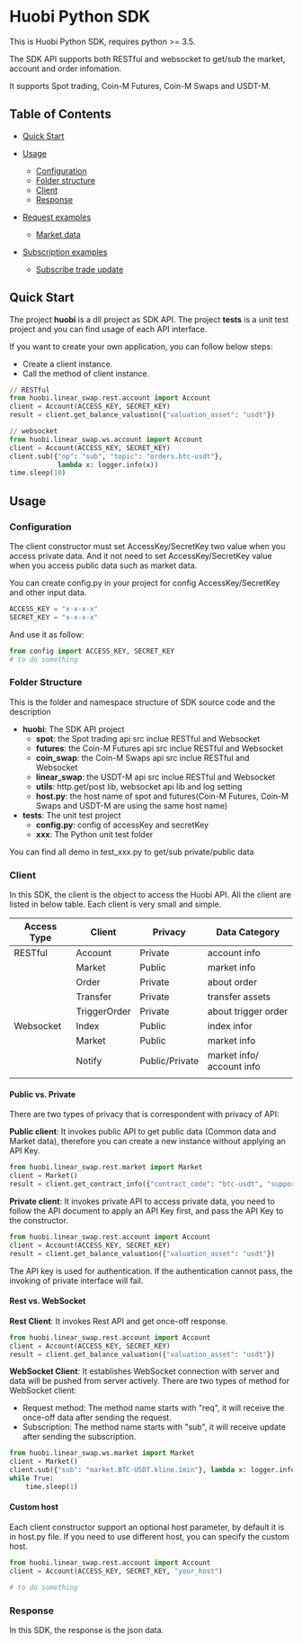 # Huobi Python SDK

This is Huobi Python SDK, requires python >= 3.5.

The SDK API supports both RESTful and websocket to get/sub the market, account and order infomation.

It supports Spot trading, Coin-M Futures, Coin-M Swaps and USDT-M.

## Table of Contents

- [Quick Start](#Quick-Start)

- [Usage](#Usage)

  - [Configuration](#Configuration)
  - [Folder structure](#Folder-Structure)
  - [Client](#Client)
  - [Response](#Response)
  
- [Request examples](#Request-examples)
  - [Market data](#Market-data)

- [Subscription examples](#Subscription-examples)
  - [Subscribe trade update](#Subscribe-trade-update)

  

## Quick Start

The project **huobi** is a dll project as SDK API.
The project **tests** is a unit test project and you can find usage of each API interface.

If you want to create your own application, you can follow below steps:

* Create a client instance.
* Call the method of client instance.

```python
// RESTful 
from huobi.linear_swap.rest.account import Account
client = Account(ACCESS_KEY, SECRET_KEY)
result = client.get_balance_valuation({"valuation_asset": "usdt"})

// websocket
from huobi.linear_swap.ws.account import Account
client = Account(ACCESS_KEY, SECRET_KEY)
client.sub({"op": "sub", "topic": "orders.btc-usdt"},
            lambda x: logger.info(x))
time.sleep(10)
```

## Usage

### Configuration

The client constructor must set AccessKey/SecretKey two value when you access private data. And it not need to set AccessKey/SecretKey value when you access public data such as market data.

You can create config.py in your project for config AccessKey/SecretKey and other input data.

```python
ACCESS_KEY = "x-x-x-x"
SECRET_KEY = "x-x-x-x"
```

And use it as follow:
```python
from config import ACCESS_KEY, SECRET_KEY
# to do something
 ```

### Folder Structure

This is the folder and namespace structure of SDK source code and the description

- **huobi**: The SDK API project
  - **spot**: the Spot trading api src inclue RESTful and Websocket
  - **futures**: the Coin-M Futures api src inclue RESTful and Websocket
  - **coin_swap**: the Coin-M Swaps api src inclue RESTful and Websocket
  - **linear_swap**: the USDT-M api src inclue RESTful and Websocket
  - **utils**: http.get/post lib, websocket api lib and log setting
  - **host.py**: the host name of spot and futures(Coin-M Futures, Coin-M Swaps and USDT-M are using the same host name)
- **tests**: The unit test project
  - **config.py**: config of accessKey and secretKey
  - **xxx**: The Python unit test folder

You can find all demo in test_xxx.py to get/sub private/public data

### Client

In this SDK, the client is the object to access the Huobi API. All the client are listed in below table. Each client is very small and simple.

| Access Type | Client | Privacy | Data Category  |
| ----------- | -------| ------- | ------------ |
| RESTful     | Account | Private | account info |
|             | Market | Public | market info |
|             | Order | Private | about order |
|             | Transfer | Private | transfer assets |
|             | TriggerOrder | Private | about trigger order |
| Websocket   | Index | Public | index infor |
|             | Market | Public | market info |
|             | Notify | Public/Private | market info/ account info |
|             |                |         |              |

#### Public vs. Private

There are two types of privacy that is correspondent with privacy of API:

**Public client**: It invokes public API to get public data (Common data and Market data), therefore you can create a new instance without applying an API Key.

```python
from huobi.linear_swap.rest.market import Market
client = Market()
result = client.get_contract_info({"contract_code": "btc-usdt", "support_margin_mode": "all"})
```

**Private client**: It invokes private API to access private data, you need to follow the API document to apply an API Key first, and pass the API Key to the constructor.

```python
from huobi.linear_swap.rest.account import Account
client = Account(ACCESS_KEY, SECRET_KEY)
result = client.get_balance_valuation({"valuation_asset": "usdt"})
```

The API key is used for authentication. If the authentication cannot pass, the invoking of private interface will fail.

#### Rest vs. WebSocket

**Rest Client**: It invokes Rest API and get once-off response.

```python
from huobi.linear_swap.rest.account import Account
client = Account(ACCESS_KEY, SECRET_KEY)
result = client.get_balance_valuation({"valuation_asset": "usdt"})
```

**WebSocket Client**: It establishes WebSocket connection with server and data will be pushed from server actively. There are two types of method for WebSocket client:

- Request method: The method name starts with "req", it will receive the once-off data after sending the request.
- Subscription: The method name starts with "sub", it will receive update after sending the subscription.

```python
from huobi.linear_swap.ws.market import Market
client = Market()
client.sub({"sub": "market.BTC-USDT.kline.1min"}, lambda x: logger.info(x))
while True:
    time.sleep(1)
```

#### Custom host

Each client constructor support an optional host parameter, by default it is in host.py file. If you need to use different host, you can specify the custom host. 

```python
from huobi.linear_swap.rest.account import Account
client = Account(ACCESS_KEY, SECRET_KEY, "your_host")

# to do something
```

### Response

In this SDK, the response is the json data.